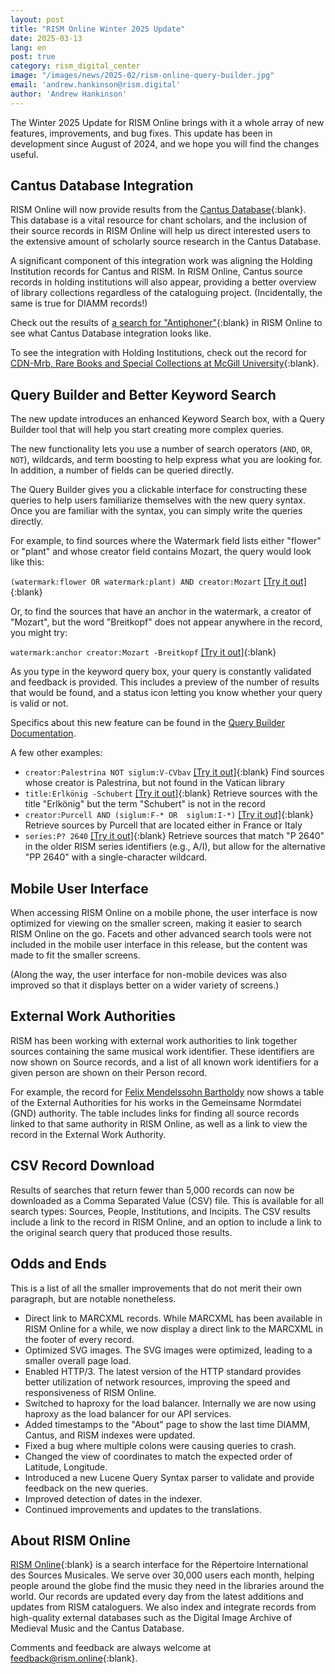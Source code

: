 ```yaml
---
layout: post
title: "RISM Online Winter 2025 Update"
date: 2025-03-13
lang: en
post: true
category: rism_digital_center
image: "/images/news/2025-02/rism-online-query-builder.jpg"
email: 'andrew.hankinson@rism.digital'
author: 'Andrew Hankinson'
---
```


The Winter 2025 Update for RISM Online brings with it a whole array of new features, improvements, and bug fixes. This update has been in development since August of 2024, and we hope you will find the changes useful.

## Cantus Database Integration

RISM Online will now provide results from the [Cantus Database](https://cantusdatabase.org){:blank}. This database is a vital resource for chant scholars, and the inclusion of their source records in RISM Online will help us direct interested users to the extensive amount of scholarly source research in the Cantus Database.

A significant component of this integration work was aligning the Holding Institution records for Cantus and RISM. In RISM Online, Cantus source records in holding institutions will also appear, providing a better overview of library collections regardless of the cataloguing project. (Incidentally, the same is true for DIAMM records!)

Check out the results of [a search for "Antiphoner"](https://rism.online/search?q=Antiphoner&mode=sources&page=1&rows=20){:blank} in RISM Online to see what Cantus Database integration looks like.

To see the integration with Holding Institutions, check out the record for [CDN-Mrb, Rare Books and Special Collections at McGill University](https://rism.online/institutions/51006283/sources){:blank}.

## Query Builder and Better Keyword Search

The new update introduces an enhanced Keyword Search box, with a Query Builder tool that will help you start creating more complex queries.

The new functionality lets you use a number of search operators (`AND`, `OR`, `NOT`), wildcards, and term boosting to help express what you are looking for. In addition, a number of fields can be queried directly.

The Query Builder gives you a clickable interface for constructing these queries to help users familiarize themselves with the new query syntax. Once you are familiar with the syntax, you can simply write the queries directly.

For example, to find sources where the Watermark field lists either "flower" or "plant" and whose creator field contains Mozart, the query would look like this:

  `(watermark:flower OR watermark:plant) AND creator:Mozart` [\[Try it out\]](https://rism.online/search?q=(watermark:flower%20OR%20watermark:plant)%20AND%20creator:Mozart){:blank}

Or, to find the sources that have an anchor in the watermark, a creator of "Mozart", but the word "Breitkopf" does not appear anywhere in the record, you might try:

  `watermark:anchor creator:Mozart -Breitkopf`  [\[Try it out\]](https://rism.online/search?q=watermark:anchor%20creator:Mozart%20-Breitkopf){:blank}

As you type in the keyword query box, your query is constantly validated and feedback is provided. This includes a preview of the number of results that would be found, and a status icon letting you know whether your query is valid or not.

Specifics about this new feature can be found in the [Query Builder Documentation](https://rism.online/docs/query-builder/introduction/).

A few other examples:

 - `creator:Palestrina NOT siglum:V-CVbav` [\[Try it out\]](https://rism.online/search?q=creator:Palestrina%20NOT%20siglum:V-CVbav){:blank} Find sources whose creator is Palestrina, but not found in the Vatican library
 - `title:Erlkönig -Schubert` [\[Try it out\]](https://rism.online/search?q=title:Erlkönig%20-Schubert){:blank} Retrieve sources with the title "Erlkönig" but the term "Schubert" is not in the record
 - `creator:Purcell AND (siglum:F-* OR  siglum:I-*)` [\[Try it out\]](https://rism.online/search?q=creator:Purcell%20AND%20(siglum:F-*%20OR%20siglum:I-*)){:blank} Retrieve sources by Purcell that are located either in France or Italy
 - `series:P? 2640` [\[Try it out\]](https://rism.online/search?q=series:P?%202640){:blank} Retrieve sources that match "P 2640" in the older RISM series identifiers (e.g., A/I), but allow for the alternative "PP 2640" with a single-character wildcard.

## Mobile User Interface

When accessing RISM Online on a mobile phone, the user interface is now optimized for viewing on the smaller screen, making it easier to search RISM Online on the go. Facets and other advanced search tools were not included in the mobile user interface in this release, but the content was made to fit the smaller screens.

(Along the way, the user interface for non-mobile devices was also improved so that it displays better on a wider variety of screens.)

## External Work Authorities

RISM has been working with external work authorities to link together sources containing the same musical work identifier. These identifiers are now shown on Source records, and a list of all known work identifiers for a given person are shown on their Person record.

For example, the record for [Felix Mendelssohn Bartholdy](https://rism.online/people/88790) now shows a table of the External Authorities for his works in the Gemeinsame Normdatei (GND) authority. The table includes links for finding all source records linked to that same authority in RISM Online, as well as a link to view the record in the External Work Authority.

## CSV Record Download

Results of searches that return fewer than 5,000 records can now be downloaded as a Comma Separated Value (CSV) file. This is available for all search types: Sources, People, Institutions, and Incipits. The CSV results include a link to the record in RISM Online, and an option to include a link to the original search query that produced those results.

## Odds and Ends

This is a list of all the smaller improvements that do not merit their own paragraph, but are notable nonetheless.

* Direct link to MARCXML records. While MARCXML has been available in RISM Online for a while, we now display a direct link to the MARCXML in the footer of every record.
* Optimized SVG images. The SVG images were optimized, leading to a smaller overall page load.
* Enabled HTTP/3. The latest version of the HTTP standard provides better utilization of network resources, improving the speed and responsiveness of RISM Online.
* Switched to haproxy for the load balancer. Internally we are now using haproxy as the load balancer for our API services.
* Added timestamps to the "About" page to show the last time DIAMM, Cantus, and RISM indexes were updated.
* Fixed a bug where multiple colons were causing queries to crash.
* Changed the view of coordinates to match the expected order of Latitude, Longitude.
* Introduced a new Lucene Query Syntax parser to validate and provide feedback on the new queries.
* Improved detection of dates in the indexer.
* Continued improvements and updates to the translations.

## About RISM Online

[RISM Online](https://rism.online){:blank} is a search interface for the Répertoire International des Sources Musicales. We serve over 30,000 users each month, helping people around the globe find the music they need in the libraries around the world. Our records are updated every day from the latest additions and updates from RISM cataloguers. We also index and integrate records from high-quality external databases such as the Digital Image Archive of Medieval Music and the Cantus Database.

Comments and feedback are always welcome at [feedback@rism.online](mailto:feedback@rism.online){:blank}.
